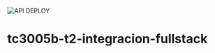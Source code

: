![API DEPLOY](https://github.com/christopher-pedraza/tc3005b-t2-integracion-fullstack/actions/workflows/main_tarea2-integracion-fullstack.yml/badge.svg)

# tc3005b-t2-integracion-fullstack
